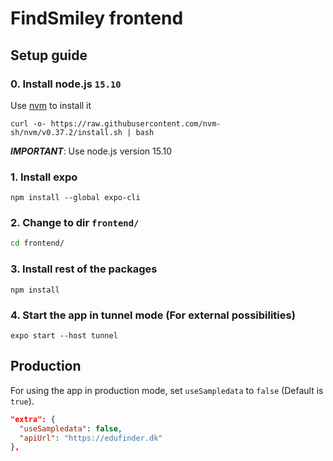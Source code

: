 # FindSmiley frontend


## Setup guide
### 0. Install node.js `15.10`  
Use [nvm](https://github.com/nvm-sh/nvm) to install it
```
curl -o- https://raw.githubusercontent.com/nvm-sh/nvm/v0.37.2/install.sh | bash 
```
***IMPORTANT***: Use node.js version 15.10
### 1. Install expo
```
npm install --global expo-cli
```
### 2. Change to dir `frontend/`
```bash
cd frontend/
```
### 3. Install rest of the packages
```
npm install
```

### 4. Start the app in tunnel mode (For external possibilities)
```
expo start --host tunnel
```

## Production
For using the app in production mode, set `useSampledata` to `false` (Default is `true`).
```json
"extra": {
  "useSampledata": false,
  "apiUrl": "https://edufinder.dk"
},
```
